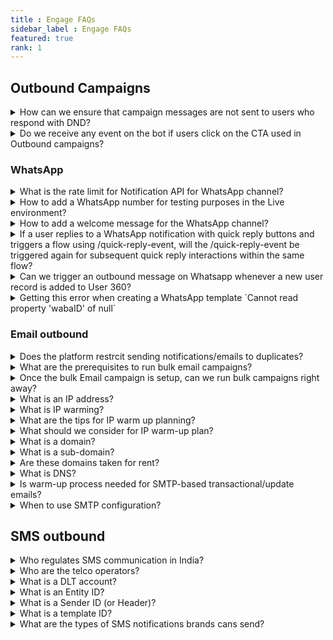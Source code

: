 ```yaml
---
title : Engage FAQs
sidebar_label : Engage FAQs
featured: true
rank: 1
---
```


## Outbound Campaigns

<details>
<summary> How can we ensure that campaign messages are not sent to users who respond with DND?</summary>

To prevent sending campaigns to users who respond with DND, follow these steps:

1. Create and train an [intent on relevant uttrences like DND and unsubscribe](https://docs.yellow.ai/docs/platform_concepts/studio/train/intents#add-intents-and-utterances).
2. Set up a flow triggered by the respective intent.
3. Within the flow, [update the opt-in property when the intent is triggered.
4. Use this updated property as a [condition in segment](https://docs.yellow.ai/docs/platform_concepts/engagement/cdp/user_data_segments/creating_managing_user_segment) targeting to exclude users who have opted for DND from receiving further campaign messages.

For a detailed help guide, refer to [Engage user guide](https://docs.yellow.ai/docs/cookbooks/engage/optout-campaigns).

</details>


<details>
<summary> Do we receive any event on the bot if users click on the CTA used in Outbound campaigns? </summary>

No, for CTA button clicks, you will not receive any events on the bot.

</details>

### WhatsApp 

<details>

<summary>What is the rate limit for Notification API for WhatsApp channel?</summary>

By default, the rate limit is set to 2000 calls/min. If you want to reduce this rate, create a ticket requesting the same or contact support.
</details>

<details>

<summary>
How to add a WhatsApp number for testing purposes in the Live environment?
</summary>

1. In Channels, select <b>WhatsApp messenger</b> in the Live environment.
2. Click on the more options icon and select **Edit**.

   ![](https://i.imgur.com/8uSndt0.png)

3. **Enable development mode** using the toggle button.

   ![](https://i.imgur.com/MkazXQE.png)

4. Enter the number in **Developer whatsapp number**. 
5. To add more WhatsApp business numbers, click **Add phone numbers**.
6. Click **Save**.

</details>


<details>
<summary>How to add a welcome message for the WhatsApp channel?</summary>
The default message does not come automatically for WhatsApp. You have to train with initial <a href="https://docs.yellow.ai/docs/platform_concepts/studio/train/intents#24-add-utterance">utterance </a> like “hi” or “hello” to trigger a flow.
</details>


<details>
<summary>If a user replies to a WhatsApp notification with quick reply buttons and triggers a flow using /quick-reply-event, will the /quick-reply-event be triggered again for subsequent quick reply interactions within the same flow?</summary>

No, the /quick-reply-event is specific to WhatsApp notifications and will only be triggered for replies to those notifications. It will not be triggered again for subsequent quick reply interactions within the same flow.
</details>



<details>
<summary> Can we trigger an outbound message on Whatsapp whenever a new user record is added to User 360? </summary>

You can use [User360 events](https://docs.yellow.ai/docs/platform_concepts/studio/events/event-hub#7-user-360-events-system-events) in [Even-based workflow campaign](https://docs.yellow.ai/docs/platform_concepts/engagement/event-triggered-campaign) to send out messages on User 360 events.

</details>


<details>
<summary>Getting this error when creating a WhatsApp template `Cannot read property 'wabaID' of null`</summary>

This error can occur when you are trying to create a WhatsApp template or access a WhatsApp Business number, and the corresponding variable is null or undefined.

To address this error, ensure that the [WhatsApp business account is configured](https://docs.yellow.ai/docs/platform_concepts/channelConfiguration/whatsapp-configuration) successfully.

</details>


### Email outbound

<details>
 <summary>Does the platform restrcit sending notifications/emails to duplicates?</summary>
 <div>
  <br/>
  <div>Yes, the platform automatically identifies duplicate identifiers before sending campaign messages or notifications.</div>
   </div>
</details>

<details>
<summary>What are the prerequisites to run bulk email campaigns?</summary>
  

The yellow.ai will help in setting up a Bulk email campaign account. The following are the steps involved:

   - Creating a bulk email campaigns account for the brand.
   - Procuring a dedicated IP address for the brand's email campaign account
   - Doing domain authentication and reverse DNS setup along with the brand's DNS team.
   - Time taken for this activity: 7-10 working days.

</details>


<details>
 <summary>Once the bulk Email campaign is setup, can we run bulk campaigns right away?</summary>

 <div>

   No. Unlike many channels like SMS, WhatsApp, we cannot send lakhs or thousands of emails from day one. Email is a highly regulated channel where the ISP (internet service providers and the end-user's email clients (aka emailbox) screens for the reputation of the IP address from which the emails are sent from.

   Hence, we need to spend considerable time in increasing the reputation of the IP address from which the bulk emails are sent. This process is called ‘IP Warming’.

</div>
</details>

<details>
<summary>What is an IP address?</summary>

Internet Protocol Address (shortly, IP address) is a unique numerical address that defines your location on the internet. Roughly , this is like your house address which is needed to locate you and your identity .

  

Each of internet-connected device will have an IP address. To know your local IP address, Google for *What is my IP?*, and you will get the answer.
</details>


<details>
<summary>
What is IP warming?</summary>

IP addresses need to build reputation. The higher the reputation higher is the chance for the mails to be successfully delivered to the end users’ mailbox. To improve the reputation, we perform IP warming.

IP warming is the process of incrementally adding email volume to the new IP address over multiple days and weeks to build a positive sending reputation among the mailbox providers.

Mailboxes treat a new IP address with suspicion until they build a positive sending reputation.

Typically, it takes 4-8 weeks to achieve highest deliverability (subject to vary based on email volume and engagement).

</details>



<details>
<summary>
What are the tips for IP warm up planning?</summary>


- Start your email program with the email content that you feel will perform the best with respect to engagement (opens, clicks).
- Start your email program with the users that you know are most likely to open/engage with your emails (It could be your best users, favourite customers active on email).
- As you progress with the warm-up plan, keep adding 10-15% of your older user audience to your most engaging user segment that you started with.
- During the course of the IP warming program, we should be incrementally adding the audience size from highest engaging users to the lowest, dull engaging users based on the historic experience.
- During the first two weeks, send emails to the most engage-worthy users. The brands could help with the audience.
- During the third and fourth weeks, we could include the audience users who have opened/clicked emails in last 60 days from your previous email program.
- During the first six weeks, we should avoid sending emails to the least engaged/ bounce-worthy users, spam-markers.

  **IP warm-up plan** for new dedicated IP address (for enterprises with high-volume email program plans).

  

[Typical IP Warm-up plan.pdf](https://res.craft.do/user/full/a59774be-e9f6-fe9e-e9df-69fe0168e698/doc/4980E2FD-1F82-4D61-B270-BF2F010EC67C/0D158801-34F9-48AA-B5F8-9743DC239DB7_2/Typical%20IP%20Warm-up%20plan.pdf)

  

IP warm-up plan can tweaked based on the brand’s maximum volume expected to be sent. The thumb rule is that rushing up the IP warming process is not recommended. Going incrementally and steadily is the key.

 </details>
 
<details>
<summary> 
What should we consider for IP warm-up plan?</summary>
 

  
- Different mailbox providers may delay the mail delivery, block the emails during the initial days. It is important to discover the bad user segments after each day and ensure to add the engage-worthy userbase on a daily basis during the warm-up plan.
- IP warming is not only about the incremental increase in volume but also about the engagement ( opens, clicks, bounces, getting marked as spam).
- Opens & clicks engagement positively impact the IP sending reputation.
- Bounces, invalid user email addresses, and spam reports negatively impact the IP sending reputation.
- To keep the engagement rate high, ensure to send emails only to the opted-in users.
- Begin your email sending program by sending an opt-in sign up form. You can have email opt-in across your digital portfolio such as website, WhatsApp bots etc.
- Send only high-relevant content.
- Request the users to whitelist your email ID to deliver directly to ‘primary inbox’ instead of spam or promotions.
- As the list grows, remove non-engaging users.

</details>
 







<details>

<summary>What is a domain?</summary>

  

Computers are extremely fast. They can handle the IP addresses of the Internet-connected devices which are numerical. However, we humans have a lot other things to remember, right? To bail you out from remembering the numerical IPs, comes the domain names.




Domain names are human-readable address. For example, yellow.ai , google.com, Yellow and Google are the domains. `.ai` and `.com` are called top level domains.

</details>



<details>

<summary>What is a sub-domain?</summary>


In the example docs.yellow.ai, `docs` is the sub-domain of yellow.ai.

</details>


<details>

<summary>
Are these domains taken for rent?
</summary>

Yes, you cannot own domains. You can only pay and get the right to use it for the approved time (say 2 years) before renewal. If you fail to renew, this will be available for someone else to buy for a rent.

The place where you pay and get the domains are called 'Registrars'. For example, GoDaddy, CloudFlare (DNS names given are for example and not as a recommendation from yellow.ai) is a registrar from whom you can get domains.
</details>




<details>

<summary>What is DNS?</summary>

In short, Domain Name System (DNS) behaves like a translator. Whenever you types something like yellow.ai on the browser, DNS translates this to computer-friendly IP address and that's why the particular page gets opened.

</details>



<details>

<summary>Is warm-up process needed for SMTP-based transactional/update emails?</summary>

  

No. as this is high-context, relevant and non-bulk outbound type. Also, the SMTP is expected to be sending emails already.

</details>


<details>

<summary>When to use SMTP configuration?</summary>

  
SMTP configuration can be used when the purpose is to send 1:1 transactional/update email notifications through our Notifications API or Workflow campaign and not usually recommended for bulk promotional ones.

</details>





## SMS outbound

<details>

<summary>
Who regulates SMS communication in India?
</summary>


Telecom Regulatory Authority of India (TRAI) is the regulatory body for brand-customer communication.

</details>


<details>

<summary>
Who are the telco operators?
</summary>

Telecom (Or Telco) operators are the likes of brands like Airtel, Jio, Vodafone in India that ensures flow of SMSs (from brands to customers, in this case).

</details>


<details>

<summary>
What is a DLT account?</summary>

Distributed Ledger Technology (DLT) is an account which brands need to create by giving relevant business info. The DLT account is in place to prevent customers from being SMS-spammed.

Brands should create a new DLT account with one of the Telco providers.
</details>


<details>
<summary>
What is an Entity ID?
</summary>

Entitiy ID is the unique ID given to the brand by the TRAI upon successful creation of the DLT account. There can be only one DLT account per business.
</details>


<details>

<summary>
What is a Sender ID (or Header)?
</summary>

Sender ID or Header is a 6-digit alphabetic name for transactional messages and telco operator-fixed 6-digit number for promotional messages. This is a personification of the brand’s contact name with respect to SMS.
</details>

<details>
<summary>
What is a template ID?
</summary>

This is the unique reference to the template message that you apply in the your DLT portal.
</details>


<details>
<summary>
What are the types of SMS notifications brands cans send?
</summary>

There are two types of SMS notifications  - 1. Promotional 2. Transactional.

Transactional notifications has three types:

a. OTP - only for banks.<br/>
b. Service Implicit - transactional notifications sent based on customer’s actions (e.g, product purchase confirmations, service related info, order/delivery status info, OTP by brands).<br/>
c. Service Explicit - Notifications to existing customers only promoting other products/services of the brand.<br/>
</details>


